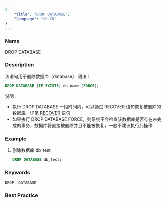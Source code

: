 ```yaml
---
{
    "title": "DROP DATABASE",
    "language": "zh-CN"
}
---
```


<!--
Licensed to the Apache Software Foundation (ASF) under one
or more contributor license agreements.  See the NOTICE file
distributed with this work for additional information
regarding copyright ownership.  The ASF licenses this file
to you under the Apache License, Version 2.0 (the
"License"); you may not use this file except in compliance
with the License.  You may obtain a copy of the License at

  http://www.apache.org/licenses/LICENSE-2.0

Unless required by applicable law or agreed to in writing,
software distributed under the License is distributed on an
"AS IS" BASIS, WITHOUT WARRANTIES OR CONDITIONS OF ANY
KIND, either express or implied.  See the License for the
specific language governing permissions and limitations
under the License.
-->


### Name 

DROP DATABASE

### Description

该语句用于删除数据库（database）
语法：    

```sql
DROP DATABASE [IF EXISTS] db_name [FORCE];
```

说明：

- 执行 DROP DATABASE 一段时间内，可以通过 RECOVER 语句恢复被删除的数据库。详见 [RECOVER](../../Database-Administration-Statements/RECOVER.md) 语句
- 如果执行 DROP DATABASE FORCE，则系统不会检查该数据库是否存在未完成的事务，数据库将直接被删除并且不能被恢复，一般不建议执行此操作

### Example

1. 删除数据库 db_test
    
    ```sql
    DROP DATABASE db_test;
    ```
    

### Keywords

    DROP, DATABASE

### Best Practice

